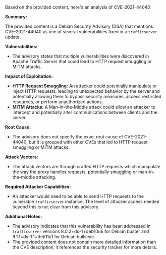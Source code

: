 Based on the provided content, here's an analysis of CVE-2021-44040:

**Summary:**

The provided content is a Debian Security Advisory (DSA) that mentions CVE-2021-44040 as one of several vulnerabilities fixed in a `trafficserver` update.

**Vulnerabilities:**

*   The advisory states that multiple vulnerabilities were discovered in Apache Traffic Server that could lead to HTTP request smuggling or MITM attacks.

**Impact of Exploitation:**

*   **HTTP Request Smuggling:** An attacker could potentially manipulate or inject HTTP requests, leading to unexpected behavior by the server and potentially allowing them to bypass security measures, access restricted resources, or perform unauthorized actions.
*   **MITM Attacks:** A Man-in-the-Middle attack could allow an attacker to intercept and potentially alter communications between clients and the server.

**Root Cause:**

*   The advisory does not specify the exact root cause of CVE-2021-44040, but it is grouped with other CVEs that led to HTTP request smuggling or MITM attacks.

**Attack Vectors:**

*   The attack vectors are through crafted HTTP requests which manipulate the way the proxy handles requests, potentially smuggling or man-in-the-middle attacking.

**Required Attacker Capabilities:**

*   An attacker would need to be able to send HTTP requests to the vulnerable `trafficserver` instance. The level of attacker access needed beyond this is not clear from this advisory.

**Additional Notes:**
* The advisory indicates that this vulnerability has been addressed in `trafficserver` versions 8.0.2+ds-1+deb10u6 for Debian buster and 8.1.1+ds-1.1+deb11u1 for Debian bullseye.
* The provided content does not contain more detailed information than the CVE description, it references the security tracker for more details.